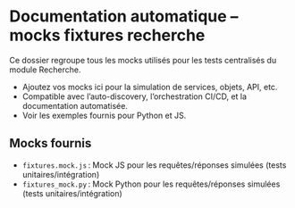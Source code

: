 # Documentation automatique – mocks fixtures recherche

Ce dossier regroupe tous les mocks utilisés pour les tests centralisés du module Recherche.

- Ajoutez vos mocks ici pour la simulation de services, objets, API, etc.
- Compatible avec l’auto-discovery, l’orchestration CI/CD, et la documentation automatisée.
- Voir les exemples fournis pour Python et JS.

## Mocks fournis

- `fixtures.mock.js` : Mock JS pour les requêtes/réponses simulées (tests unitaires/intégration)
- `fixtures_mock.py` : Mock Python pour les requêtes/réponses simulées (tests unitaires/intégration)
